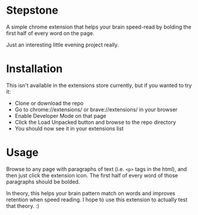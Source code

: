 # Stepstone
A simple chrome extension that helps your brain speed-read by bolding the first half of every word on the page.

Just an interesting little evening project really.

# Installation
This isn't available in the extensions store currently, but if you wanted to try it:
- Clone or download the repo
- Go to chrome://extensions/ or brave://extensions/ in your browser
- Enable Developer Mode on that page
- Click the Load Unpacked button and browse to the repo directory
- You should now see it in your extensions list

# Usage
Browse to any page with paragraphs of text (i.e. `<p>` tags in the html), and then just click the extension icon. The first half of every word of those paragraphs should be bolded.

In theory, this helps your brain pattern match on words and improves retention when speed reading. I hope to use this extension to actually test that theory. :)
